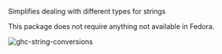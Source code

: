 Simplifies dealing with different types for strings

This package does not require anything not available in Fedora.

![ghc-string-conversions](https://copr.fedorainfracloud.org/coprs/g/weldr/bdcs-haskell-deps/package/ghc-string-conversions/status_image/last_build.png)
